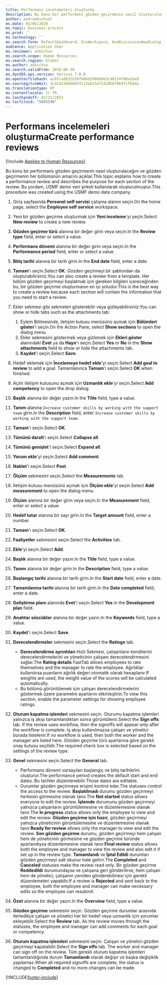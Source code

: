 ```yaml
---
title: Performans incelemeleri oluşturma
description: Bu konu bir performans gözden geçirmenin nasıl oluşturulacağını ve gözden geçirmenin her bölümünün amacını açıklar.
author: andreabichsel
ms.date: 05/05/2020
ms.topic: business-process
ms.prod: ''
ms.technology: ''
ms.search.form: DefaultDashboard, EssWorkspace, HcmDiscussionNewDialog, HcmDiscussion, HcmDiscussionChangeSettings, HcmDiscussionAddGoalDialog, HcmTopicCreate, HcmMeasurementDetailDialog, HcmPerfJournalAdd, HcmEmployeeDevelopmentWorkspace
audience: Application User
ms.reviewer: anbichse
ms.search.scope: Human Resources
ms.search.region: Global
ms.author: anbichse
ms.search.validFrom: 2016-06-30
ms.dyn365.ops.version: Version 7.0.0
ms.openlocfilehash: acbfcadb32d3bfb66d290b89e3c90124f80a1be8
ms.sourcegitcommit: 3cdc42346bb653c13ab33a7142dbb7969f1f6dda
ms.translationtype: HT
ms.contentlocale: tr-TR
ms.lasthandoff: 03/31/2021
ms.locfileid: "5805598"
---
```

# <a name="create-performance-reviews"></a><span data-ttu-id="3aedd-103">Performans incelemeleri oluşturma</span><span class="sxs-lookup"><span data-stu-id="3aedd-103">Create performance reviews</span></span>

[!include [Applies to Human Resources](../includes/applies-to-hr.md)]


<span data-ttu-id="3aedd-104">Bu konu bir performans gözden geçirmenin nasıl oluşturulacağını ve gözden geçirmenin her bölümünün amacını açıklar.</span><span class="sxs-lookup"><span data-stu-id="3aedd-104">This topic explains how to create a performance review and describes the purpose for each section of the review.</span></span> <span data-ttu-id="3aedd-105">Bu yordam, USMF demo veri şirketi kullanılarak oluşturulmuştur.</span><span class="sxs-lookup"><span data-stu-id="3aedd-105">This procedure was created using the USMF demo data company.</span></span>

1. <span data-ttu-id="3aedd-106">Giriş sayfasında **Personel self servisi** çalışma alanını seçin.</span><span class="sxs-lookup"><span data-stu-id="3aedd-106">On the home page, select the **Employee self service** workspace.</span></span>
2. <span data-ttu-id="3aedd-107">Yeni bir gözden geçirme oluşturmak için **Yeni inceleme**'yi seçin.</span><span class="sxs-lookup"><span data-stu-id="3aedd-107">Select **New review** to create a new review.</span></span>
3. <span data-ttu-id="3aedd-108">**Gözden geçirme türü** alanına bir değer girin veya seçin.</span><span class="sxs-lookup"><span data-stu-id="3aedd-108">In the **Review type** field, enter or select a value.</span></span>
4. <span data-ttu-id="3aedd-109">**Performans dönemi** alanına bir değer girin veya seçin.</span><span class="sxs-lookup"><span data-stu-id="3aedd-109">In the **Performance period** field, enter or select a value.</span></span>
5. <span data-ttu-id="3aedd-110">**Bitiş tarihi** alanına bir tarih girin.</span><span class="sxs-lookup"><span data-stu-id="3aedd-110">In the **End date** field, enter a date.</span></span>
6. <span data-ttu-id="3aedd-111">**Tamam**'ı seçin.</span><span class="sxs-lookup"><span data-stu-id="3aedd-111">Select **OK**.</span></span> <span data-ttu-id="3aedd-112">Gözden geçirmeyi bir şablondan da oluşturabilirsiniz.</span><span class="sxs-lookup"><span data-stu-id="3aedd-112">You can also create a review from a template.</span></span> <span data-ttu-id="3aedd-113">Her bölüm gözden geçirmeyi başlatmak için gereken bilgileri içereceğinden bu, bir gözden geçirme oluşturmanın en iyi yoludur.</span><span class="sxs-lookup"><span data-stu-id="3aedd-113">This is the best way to create a review because each section will contain the information that you need to start a review.</span></span>  
7. <span data-ttu-id="3aedd-114">Ekler sekmesi gibi sekmeleri gösterebilir veya gizleyebilirsiniz:</span><span class="sxs-lookup"><span data-stu-id="3aedd-114">You can show or hide tabs such as the attachments tab:</span></span>

    1. <span data-ttu-id="3aedd-115">Eylem Bölmesinde, iletişim kutusu menüsünü açmak için **Bölümleri göster**'i seçin.</span><span class="sxs-lookup"><span data-stu-id="3aedd-115">On the Action Pane, select **Show sections** to open the dialog menu.</span></span>
    1. <span data-ttu-id="3aedd-116">Ekler sekmesini göstermek veya gizlemek için **Ekleri göster** alanındaki **Evet** ya da **Hayır**'ı seçin.</span><span class="sxs-lookup"><span data-stu-id="3aedd-116">Select **Yes** or **No** in the **Show attachments** field to show or hide the attachments tab.</span></span>
    1. <span data-ttu-id="3aedd-117">**Kaydet**'i seçin.</span><span class="sxs-lookup"><span data-stu-id="3aedd-117">Select **Save**.</span></span>

8. <span data-ttu-id="3aedd-118">Hedef eklemek için **İncelemeye hedef ekle**'yi seçin.</span><span class="sxs-lookup"><span data-stu-id="3aedd-118">Select **Add goal to review** to add a goal.</span></span> <span data-ttu-id="3aedd-119">Tamamlanınca **Tamam**'ı seçin.</span><span class="sxs-lookup"><span data-stu-id="3aedd-119">Select **OK** when finished.</span></span>
9. <span data-ttu-id="3aedd-120">Açılır iletişim kutusunu açmak için **Uzmanlık ekle**'yi seçin.</span><span class="sxs-lookup"><span data-stu-id="3aedd-120">Select **Add competency** to open the drop dialog.</span></span>
10. <span data-ttu-id="3aedd-121">**Başlık** alanına bir değer yazın.</span><span class="sxs-lookup"><span data-stu-id="3aedd-121">In the **Title** field, type a value.</span></span>
11. <span data-ttu-id="3aedd-122">**Tanım** alanına `Increase customer skills by working with the support team` girin.</span><span class="sxs-lookup"><span data-stu-id="3aedd-122">In the **Description** field, enter `Increase customer skills by working with the support team`.</span></span>
12. <span data-ttu-id="3aedd-123">**Tamam**'ı seçin.</span><span class="sxs-lookup"><span data-stu-id="3aedd-123">Select **OK**.</span></span>
13. <span data-ttu-id="3aedd-124">**Tümünü daralt**'ı seçin.</span><span class="sxs-lookup"><span data-stu-id="3aedd-124">Select **Collapse all**.</span></span>
14. <span data-ttu-id="3aedd-125">**Tümünü genişlet**'i seçin.</span><span class="sxs-lookup"><span data-stu-id="3aedd-125">Select **Expand all**.</span></span>
15. <span data-ttu-id="3aedd-126">**Yorum ekle**'yi seçin.</span><span class="sxs-lookup"><span data-stu-id="3aedd-126">Select **Add comment**.</span></span>
16. <span data-ttu-id="3aedd-127">**Naklet**'i seçin.</span><span class="sxs-lookup"><span data-stu-id="3aedd-127">Select **Post**.</span></span>
17. <span data-ttu-id="3aedd-128">**Ölçüm** sekmesini seçin.</span><span class="sxs-lookup"><span data-stu-id="3aedd-128">Select the **Measurements** tab.</span></span>
18. <span data-ttu-id="3aedd-129">İletişim kutusu menüsünü açmak için **Ölçüm ekle**'yi seçin.</span><span class="sxs-lookup"><span data-stu-id="3aedd-129">Select **Add measurement** to open the dialog menu.</span></span>
19. <span data-ttu-id="3aedd-130">**Ölçüm** alanına bir değer girin veya seçin.</span><span class="sxs-lookup"><span data-stu-id="3aedd-130">In the **Measurement** field, enter or select a value.</span></span>
26. <span data-ttu-id="3aedd-131">**Hedef tutar** alanına bir sayı girin.</span><span class="sxs-lookup"><span data-stu-id="3aedd-131">In the **Target amount** field, enter a number.</span></span>
20. <span data-ttu-id="3aedd-132">**Tamam**'ı seçin.</span><span class="sxs-lookup"><span data-stu-id="3aedd-132">Select **OK**.</span></span>
21. <span data-ttu-id="3aedd-133">**Faaliyetler** sekmesini seçin.</span><span class="sxs-lookup"><span data-stu-id="3aedd-133">Select the **Activities** tab.</span></span>
22. <span data-ttu-id="3aedd-134">**Ekle**'yi seçin.</span><span class="sxs-lookup"><span data-stu-id="3aedd-134">Select **Add**.</span></span>
23. <span data-ttu-id="3aedd-135">**Başlık** alanına bir değer yazın.</span><span class="sxs-lookup"><span data-stu-id="3aedd-135">In the **Title** field, type a value.</span></span>
24. <span data-ttu-id="3aedd-136">**Tanım** alanına bir değer girin.</span><span class="sxs-lookup"><span data-stu-id="3aedd-136">In the **Description** field, type a value.</span></span>
25. <span data-ttu-id="3aedd-137">**Başlangıç tarihi** alanına bir tarih girin.</span><span class="sxs-lookup"><span data-stu-id="3aedd-137">In the **Start date** field, enter a date.</span></span>
26. <span data-ttu-id="3aedd-138">**Tamamlanma tarihi** alanına bir tarih girin.</span><span class="sxs-lookup"><span data-stu-id="3aedd-138">In the **Date completed** field, enter a date.</span></span>
27. <span data-ttu-id="3aedd-139">**Geliştirme planı** alanında **Evet**'i seçin.</span><span class="sxs-lookup"><span data-stu-id="3aedd-139">Select **Yes** in the **Development plan** field.</span></span>
28. <span data-ttu-id="3aedd-140">**Anahtar sözcükler** alanına bir değer yazın.</span><span class="sxs-lookup"><span data-stu-id="3aedd-140">In the **Keywords** field, type a value.</span></span>
29. <span data-ttu-id="3aedd-141">**Kaydet**'i seçin.</span><span class="sxs-lookup"><span data-stu-id="3aedd-141">Select **Save**.</span></span>
30. <span data-ttu-id="3aedd-142">**Derecelendirmeler** sekmesini seçin.</span><span class="sxs-lookup"><span data-stu-id="3aedd-142">Select the **Ratings** tab.</span></span>  

    - <span data-ttu-id="3aedd-143">**Derecelendirme ayrıntıları** Hızlı Sekmesi, çalışanların kendilerini derecelendirmelerini ve yöneticinin çalışanı derecelendirmesini sağlar.</span><span class="sxs-lookup"><span data-stu-id="3aedd-143">The **Rating details** FastTab allows employees to rate themselves and the manager to rate the employee.</span></span> <span data-ttu-id="3aedd-144">Ağırlıklar kullanılırsa puanların ağırlık değeri otomatik olarak hesaplanır.</span><span class="sxs-lookup"><span data-stu-id="3aedd-144">If weights are used, the weight value of the scores will be calculated automatically.</span></span>  
    - <span data-ttu-id="3aedd-145">Bu bölümü görüntülemek için çalışan derecelendirmelerini göstermek üzere parametre ayarlarını etkinleştirin.</span><span class="sxs-lookup"><span data-stu-id="3aedd-145">To view this section, enable the parameter settings for showing employee ratings.</span></span>  

31. <span data-ttu-id="3aedd-146">**Oturum kapatma işlemleri** sekmesini seçin. Oturumu kapatma işlemleri yalnızca iş akışı tamamlandıktan sonra görüntülenir.</span><span class="sxs-lookup"><span data-stu-id="3aedd-146">Select the **Sign offs** tab. If the review uses workflow, then the signoffs will appear only after the workflow is complete.</span></span> <span data-ttu-id="3aedd-147">İş akışı kullanılmazsa çalışan ve yönetici burada listelenir.</span><span class="sxs-lookup"><span data-stu-id="3aedd-147">If no workflow is used, then both the worker and the manager are listed here.</span></span> <span data-ttu-id="3aedd-148">Gözden geçirme türü ayarlarına göre gerekli onay kutusu seçilidir.</span><span class="sxs-lookup"><span data-stu-id="3aedd-148">The required check box is selected based on the settings of the review type.</span></span>  
32. <span data-ttu-id="3aedd-149">**Genel** sekmesini seçin.</span><span class="sxs-lookup"><span data-stu-id="3aedd-149">Select the **General** tab.</span></span>

    - <span data-ttu-id="3aedd-150">Performans dönemi varsayılan başlangıç ve bitiş tarihlerini oluşturur.</span><span class="sxs-lookup"><span data-stu-id="3aedd-150">The performance period creates the default start and end dates.</span></span> <span data-ttu-id="3aedd-151">Bu tarihler düzenlenebilir.</span><span class="sxs-lookup"><span data-stu-id="3aedd-151">Those dates are editable.</span></span>  
    - <span data-ttu-id="3aedd-152">Durumlar gözden geçirmeye erişimi kontrol eder.</span><span class="sxs-lookup"><span data-stu-id="3aedd-152">The statuses control the access to the review.</span></span> <span data-ttu-id="3aedd-153">**Başlatılmadı** durumu gözden geçirmeyi herkesin görmesine olanak tanır.</span><span class="sxs-lookup"><span data-stu-id="3aedd-153">The **Not started** status allows everyone to edit the review.</span></span> <span data-ttu-id="3aedd-154">**İşlemde** durumunu gözden geçirmeyi yalnızca çalışanların görüntülemesine ve düzenlemesine olanak tanır.</span><span class="sxs-lookup"><span data-stu-id="3aedd-154">The **In progress** status allows only the employee to view and edit the review.</span></span> <span data-ttu-id="3aedd-155">**Gözden geçirme için hazır**, gözden geçirmeyi yalnızca yöneticinin görüntülemesine ve düzenlemesine olanak tanır.</span><span class="sxs-lookup"><span data-stu-id="3aedd-155">**Ready for review** allows only the manager to view and edit the review.</span></span> <span data-ttu-id="3aedd-156">**Son gözden geçirme** durumu, gözden geçirmeyi hem çalışan hem de yöneticinin görmesine ve gözden geçirme türünde ayarlandıysa düzenlemesine olanak tanır.</span><span class="sxs-lookup"><span data-stu-id="3aedd-156">**Final review** status allows both the employee and manager to view the review and also edit it if set up in the review type.</span></span> <span data-ttu-id="3aedd-157">**Tamamlandı** ve **İptal Edildi** durumları gözden geçirmeyi salt okunur hale getirir.</span><span class="sxs-lookup"><span data-stu-id="3aedd-157">The **Completed** and **Canceled** statuses make the review read only.</span></span> <span data-ttu-id="3aedd-158">Bir gözden geçirme **Reddedildi** durumundaysa ve çalışana geri gönderilirse, hem çalışan hem de yönetici, çalışanın yeniden gönderebilmesi için gerekli düzenlemeleri yapabilir.</span><span class="sxs-lookup"><span data-stu-id="3aedd-158">If a review is **Rejected** and sent back to the employee, both the employee and manager can make necessary edits so the employee can resubmit.</span></span>

33. <span data-ttu-id="3aedd-159">**Özet** alanına bir değer yazın.</span><span class="sxs-lookup"><span data-stu-id="3aedd-159">In the **Overview** field, type a value.</span></span>
34. <span data-ttu-id="3aedd-160">**Gözden geçirme** sekmesini seçin. Gözden geçirme durumlar arasında ilerledikçe çalışan ve yönetici her bir hedef veya uzmanlık için yorumlar ekleyebilir.</span><span class="sxs-lookup"><span data-stu-id="3aedd-160">Select the **Review** tab. As the review moves through the statuses, the employee and manager can add comments for each goal or competency.</span></span>  
35. <span data-ttu-id="3aedd-161">**Oturum kapatma işlemleri** sekmesini seçin. Çalışan ve yönetici gözden geçirmeyi kapatabilir.</span><span class="sxs-lookup"><span data-stu-id="3aedd-161">Select the **Sign offs** tab. The worker and manager can sign off on the review.</span></span> <span data-ttu-id="3aedd-162">Tüm gerekli oturum kapatma işlemleri tamamlandığında durum **Tamamlandı** olarak değişir ve başka değişiklik yapılamaz.</span><span class="sxs-lookup"><span data-stu-id="3aedd-162">When all required signoffs are complete, the status is changed to **Completed** and no more changes can be made.</span></span>  



[!INCLUDE[footer-include](../includes/footer-banner.md)]